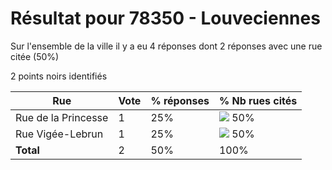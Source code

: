 # Résultat pour 78350 - Louveciennes

Sur l'ensemble de la ville il y a eu 4 réponses dont 2 réponses avec une rue citée (50%)

2 points noirs identifiés

| Rue | Vote | % réponses | % Nb rues cités|
|-----|------|------------|----------------|
| Rue de la Princesse | 1 | 25% | <img src="../../img/bar_50.gif" />&nbsp;50%|
| Rue Vigée-Lebrun | 1 | 25% | <img src="../../img/bar_50.gif" />&nbsp;50%|
| **Total** | 2 | 50% | 100%|
